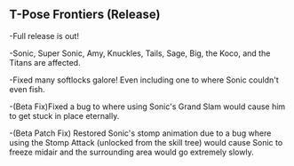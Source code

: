 ## T-Pose Frontiers (Release)
-Full release is out!

-Sonic, Super Sonic, Amy, Knuckles, Tails, Sage, Big, the Koco, and the Titans are affected.

-Fixed many softlocks galore! Even including one to where Sonic couldn't even fish.

-(Beta Fix)Fixed a bug to where using Sonic's Grand Slam would cause him to get stuck in place eternally.

-(Beta Patch Fix) Restored Sonic's stomp animation due to a bug where using the Stomp Attack (unlocked from the skill tree) would cause Sonic to freeze midair and the surrounding area would go extremely slowly.
